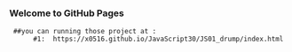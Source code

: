 ### Welcome to GitHub Pages  
     ##you can running those project at :  
          #1:  https://x0516.github.io/JavaScript30/JS01_drump/index.html
